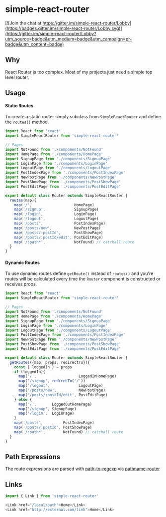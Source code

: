 # simple-react-router

[![Join the chat at https://gitter.im/simple-react-router/Lobby](https://badges.gitter.im/simple-react-router/Lobby.svg)](https://gitter.im/simple-react-router/Lobby?utm_source=badge&utm_medium=badge&utm_campaign=pr-badge&utm_content=badge)

## Why

React Router is too complex. Most of my projects just need a simple top level router.

## Usage

#### Static Routes

To create a static router simply subclass from `SimpleReactRouter` and define the `routes()` method.

```js
import React from 'react'
import SimpleReactRouter from 'simple-react-router'

// Pages
import NotFound from './components/NotFound'
import HomePage from './components/HomePage'
import SignupPage from './components/SignupPage'
import LoginPage from './components/LoginPage'
import LogoutPage from './components/LogoutPage'
import PostIndexPage from './components/PostIndexPage'
import NewPostPage from './components/NewPostPage'
import PostShowPage from './components/PostShowPage'
import PostEditPage from './components/PostEditPage'

export default class Router extends SimpleReactRouter {
  routes(map){
    map('/',                   HomePage)
    map('/signup',             SignupPage)
    map('/login',              LoginPage)
    map('/logout',             LogoutPage)
    map('/posts',              PostIndexPage)
    map('/posts/new',          NewPostPage)
    map('/posts/:postId',      PostShowPage)
    map('/posts/:postId/edit', PostEditPage)
    map('/:path*',             NotFound) // catchall route
  }
}
```

#### Dynamic Routes

To use dynamic routes define `getRoute()` instead of `routes()` and you're routes will be calculated every time the `Router` component is constructed or receives props.


```js
import React from 'react'
import SimpleReactRouter from 'simple-react-router'

// Pages
import NotFound from './components/NotFound'
import HomePage from './components/HomePage'
import SignupPage from './components/SignupPage'
import LoginPage from './components/LoginPage'
import LogoutPage from './components/LogoutPage'
import PostIndexPage from './components/PostIndexPage'
import NewPostPage from './components/NewPostPage'
import PostShowPage from './components/PostShowPage'
import PostEditPage from './components/PostEditPage'

export default class Router extends SimpleReactRouter {
  getRoutes({map, props, redirectTo}){
    const { loggedIn } = props
    if (loggedIn){
      map('/',                   LoggedInHomePage)
      map('/signup', redirecTo('/'))
      map('/logout',             LogoutPage)
      map('/posts/new',          NewPostPage)
      map('/posts/:postId/edit', PostEditPage)
    } else {
      map('/',       LoggedOutHomePage)
      map('/signup', SignupPage)
      map('/login',  LoginPage)
    }
    map('/posts',         PostIndexPage)
    map('/posts/:postId', PostShowPage)
    map('/:path*',        NotFound) // catchall route
  }
}
```

## Path Expressions

The route expressions are parsed with [path-to-regexp](https://github.com/pillarjs/path-to-regexp)
via [pathname-router](https://github.com/deadlyicon/pathname-router)


## Links


```js
import { Link } from 'simple-react-router'

<Link href="/local/path">Home</Link>
<Link href="http://external.com/link">Home</Link>

```
